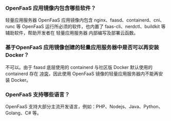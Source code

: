 ### OpenFaaS 应用镜像内包含哪些软件？
轻量应用服务器 OpenFaaS 应用镜像内包含 nginx、faasd、containerd、cni、runc 等 OpenFaaS 运行所必须的软件，也内置了 faas-cli、nerdctl、buildkit 等辅助软件，帮助开发者在 轻量应用服务器 内部编写及部署云函数。


### 基于OpenFaaS 应用镜像创建的轻量应用服务器中是否可以再安装 Docker？
不可以。由于 faasd 底层使用的 containerd 与社区版 Docker 默认使用的 containerd 存在 [冲突](https://github.com/openfaas/faasd#deploy-faasd)，因此使用 OpenFaaS 镜像的轻量应用服务器内不能再安装 Docker。

### OpenFaaS 支持哪些语言？
OpenFaaS 支持大部分主流开发语言，例如：PHP、Nodejs、Java、Python、Golang、C# 等。
